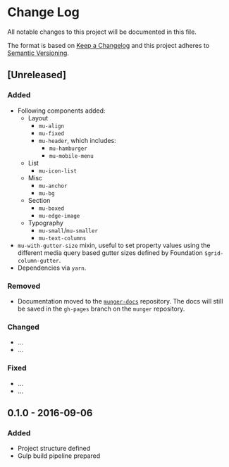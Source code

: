 # Change Log

All notable changes to this project will be documented in this file.

The format is based on [Keep a Changelog](http://keepachangelog.com/)
and this project adheres to [Semantic Versioning](http://semver.org/).

## [Unreleased]
### Added
- Following components added:
    - Layout
        - `mu-align`
        - `mu-fixed`
        - `mu-header`, which includes:
            - `mu-hamburger`
            - `mu-mobile-menu`
    - List
        - `mu-icon-list`
    - Misc
        - `mu-anchor`
        - `mu-bg`
    - Section
        - `mu-boxed`
        - `mu-edge-image`
    - Typography
        - `mu-small`/`mu-smaller`
        - `mu-text-columns`
- `mu-with-gutter-size` mixin, useful to set property values using the different media query based gutter sizes defined by Foundation `$grid-column-gutter`.
- Dependencies via `yarn`.

### Removed
- Documentation moved to the [`munger-docs`](https://github.com/doup/munger-docs) repository. The docs will still be saved in the `gh-pages` branch on the `munger` repository.

### Changed
- …
- …

### Fixed
- …
- …

## 0.1.0 - 2016-09-06
### Added
- Project structure defined
- Gulp build pipeline prepared
